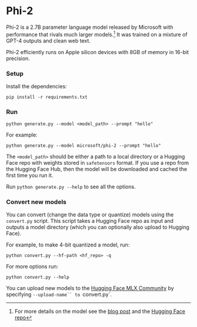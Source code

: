 # Phi-2

Phi-2 is a 2.7B parameter language model released by Microsoft with
performance that rivals much larger models.[^1] It was trained on a mixture of
GPT-4 outputs and clean web text.

Phi-2 efficiently runs on Apple silicon devices with 8GB of memory in 16-bit
precision.

### Setup

Install the dependencies:

```
pip install -r requirements.txt
```

### Run
```
python generate.py --model <model_path> --prompt "hello"
```
For example:

```
python generate.py --model microsoft/phi-2 --prompt "hello"
```
The `<model_path>` should be either a path to a local directory or a Hugging
Face repo with weights stored in `safetensors` format. If you use a repo from
the Hugging Face Hub, then the model will be downloaded and cached the first
time you run it. 

Run `python generate.py --help` to see all the options.

### Convert new models 

You can convert (change the data type or quantize) models using the
`convert.py` script. This script takes a Hugging Face repo as input and outputs
a model directory (which you can optionally also upload to Hugging Face).

For example, to make 4-bit quantized a model, run:

```
python convert.py --hf-path <hf_repo> -q
```

For more options run:

```
python convert.py --help
```

You can upload new models to the [Hugging Face MLX
Community](https://huggingface.co/mlx-community) by specifying `--upload-name``
to `convert.py`.

[^1]: For more details on the model see the [blog post](
https://www.microsoft.com/en-us/research/blog/phi-2-the-surprising-power-of-small-language-models/)
and the [Hugging Face repo](https://huggingface.co/microsoft/phi-2)